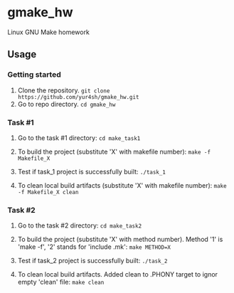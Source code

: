 # gmake_hw
Linux GNU Make homework

## Usage

### Getting started

1) Clone the repository.
    ```git clone https://github.com/yur4sh/gmake_hw.git```
2) Go to repo directory.
    ```cd gmake_hw```

### Task #1

1) Go to the task #1 directory:
    ```cd make_task1```  

2) To build the project (substitute 'X' with makefile number):
    ```make -f Makefile_X```

3) Test if task_1 project is successfully built:
    ```./task_1```

4) To clean local build artifacts (substitute 'X' with makefile number):
    ```make -f Makefile_X clean```

### Task #2

1) Go to the task #2 directory:
    ```cd make_task2```  

2) To build the project (substitute 'X' with method number).
   Method '1' is 'make -f', '2' stands for 'include .mk':
    ```make METHOD=X```

3) Test if task_2 project is successfully built:
    ```./task_2```

4) To clean local build artifacts.
   Added clean to .PHONY target to ignor empty 'clean' file:
    ```make clean```
